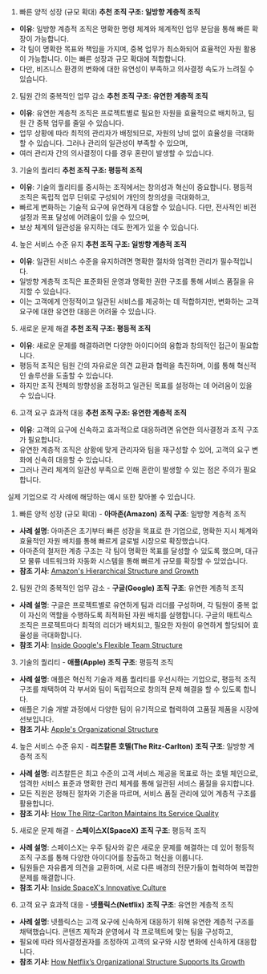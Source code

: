  1. 빠른 양적 성장 (규모 확대)
**추천 조직 구조: 일방향 계층적 조직**  
- **이유**: 일방향 계층적 조직은 명확한 명령 체계와 체계적인 업무 분담을 통해 빠른 확장이 가능합니다.
-  각 팀이 명확한 목표와 책임을 가지며, 중복 업무가 최소화되어 효율적인 자원 활용이 가능합니다. 이는 빠른 성장과 규모 확대에 적합합니다.
-   다만, 비즈니스 환경의 변화에 대한 유연성이 부족하고 의사결정 속도가 느려질 수 있습니다.

 2. 팀원 간의 중복적인 업무 감소
**추천 조직 구조: 유연한 계층적 조직**  
- **이유**: 유연한 계층적 조직은 프로젝트별로 필요한 자원을 효율적으로 배치하고, 팀원 간 중복 업무를 줄일 수 있습니다.
- 업무 상황에 따라 최적의 관리자가 배정되므로, 자원의 낭비 없이 효율성을 극대화할 수 있습니다. 그러나 관리의 일관성이 부족할 수 있으며,
-  여러 관리자 간의 의사결정이 다를 경우 혼란이 발생할 수 있습니다.

 3. 기술의 퀄리티
**추천 조직 구조: 평등적 조직**  
- **이유**: 기술의 퀄리티를 중시하는 조직에서는 창의성과 혁신이 중요합니다. 평등적 조직은 독립적 업무 단위로 구성되어 개인의 창의성을 극대화하고,
- 빠르게 변화하는 기술적 요구에 유연하게 대응할 수 있습니다. 다만, 전사적인 비전 설정과 목표 달성에 어려움이 있을 수 있으며,
- 보상 체계의 일관성을 유지하는 데도 한계가 있을 수 있습니다.

 4. 높은 서비스 수준 유지
**추천 조직 구조: 일방향 계층적 조직**  
- **이유**: 일관된 서비스 수준을 유지하려면 명확한 절차와 엄격한 관리가 필수적입니다.
- 일방향 계층적 조직은 표준화된 운영과 명확한 권한 구조를 통해 서비스 품질을 유지할 수 있습니다.
- 이는 고객에게 안정적이고 일관된 서비스를 제공하는 데 적합하지만, 변화하는 고객 요구에 대한 유연한 대응은 어려울 수 있습니다.


 5. 새로운 문제 해결
**추천 조직 구조: 평등적 조직**  
- **이유**: 새로운 문제를 해결하려면 다양한 아이디어의 융합과 창의적인 접근이 필요합니다.
- 평등적 조직은 팀원 간의 자유로운 의견 교환과 협력을 촉진하며, 이를 통해 혁신적인 솔루션을 도출할 수 있습니다.
- 하지만 조직 전체의 방향성을 조정하고 일관된 목표를 설정하는 데 어려움이 있을 수 있습니다.

 6. 고객 요구 효과적 대응
**추천 조직 구조: 유연한 계층적 조직**  
- **이유**: 고객의 요구에 신속하고 효과적으로 대응하려면 유연한 의사결정과 조직 구조가 필요합니다.
- 유연한 계층적 조직은 상황에 맞게 관리자와 팀을 재구성할 수 있어, 고객의 요구 변화에 신속히 대응할 수 있습니다.
- 그러나 관리 체계의 일관성 부족으로 인해 혼란이 발생할 수 있는 점은 주의가 필요합니다.


실제 기업으로 각 사례에 해당하는 예시 또한 찾아볼 수 있습니다. 


1. 빠른 양적 성장 (규모 확대) - **아마존(Amazon)**
**조직 구조**: 일방향 계층적 조직
- **사례 설명**: 아마존은 초기부터 빠른 성장을 목표로 한 기업으로, 명확한 지시 체계와 효율적인 자원 배치를 통해 빠르게 글로벌 시장으로 확장했습니다.
- 아마존의 철저한 계층 구조는 각 팀이 명확한 목표를 달성할 수 있도록 했으며, 대규모 물류 네트워크와 자동화 시스템을 통해 빠르게 규모를 확장할 수 있었습니다.
- **참조 기사**: [Amazon's Hierarchical Structure and Growth](https://www.businessinsider.com/amazon-corporate-culture-structure-2019-9)

 2. 팀원 간의 중복적인 업무 감소 - **구글(Google)**
**조직 구조**: 유연한 계층적 조직
- **사례 설명**: 구글은 프로젝트별로 유연하게 팀과 리더를 구성하며, 
각 팀원이 중복 없이 자신의 역할을 수행하도록 최적화된 자원 배치를 실행합니다. 구글의 매트릭스 조직은 프로젝트마다 최적의 리더가 배치되고,
필요한 자원이 유연하게 할당되어 효율성을 극대화합니다.
- **참조 기사**: [Inside Google's Flexible Team Structure](https://www.inc.com/magazine/201906/google-team-structure.html)

 3. 기술의 퀄리티 - **애플(Apple)**
**조직 구조**: 평등적 조직
- **사례 설명**: 애플은 혁신적 기술과 제품 퀄리티를 우선시하는 기업으로, 평등적 조직 구조를 채택하여 각 부서와 팀이 독립적으로 창의적 문제 해결을 할 수 있도록 합니다.
- 애플은 기술 개발 과정에서 다양한 팀이 유기적으로 협력하여 고품질 제품을 시장에 선보입니다.
- **참조 기사**: [Apple's Organizational Structure](https://www.forbes.com/sites/greatspeculations/2020/01/29/how-does-apples-organization-structure-help-create-value/)

 4. 높은 서비스 수준 유지 - **리츠칼튼 호텔(The Ritz-Carlton)**
**조직 구조**: 일방향 계층적 조직
- **사례 설명**: 리츠칼튼은 최고 수준의 고객 서비스 제공을 목표로 하는 호텔 체인으로, 엄격한 서비스 표준과 명확한 관리 체계를 통해 일관된 서비스 품질을 유지합니다.
-  모든 직원은 정해진 절차와 기준을 따르며, 서비스 품질 관리에 있어 계층적 구조를 활용합니다.
- **참조 기사**: [How The Ritz-Carlton Maintains Its Service Quality](https://www.hospitalitynet.org/news/4094432.html)

 5. 새로운 문제 해결 - **스페이스X(SpaceX)**
**조직 구조**: 평등적 조직
- **사례 설명**: 스페이스X는 우주 탐사와 같은 새로운 문제를 해결하는 데 있어 평등적 조직 구조를 통해 다양한 아이디어를 창출하고 혁신을 이룹니다.
-  팀원들은 자유롭게 의견을 교환하며, 서로 다른 배경의 전문가들이 협력하여 복잡한 문제를 해결합니다.
- **참조 기사**: [Inside SpaceX's Innovative Culture](https://www.forbes.com/sites/forbestechcouncil/2019/08/29/how-spacexs-culture-of-innovation-continues-to-defy-expectations/)

 6. 고객 요구 효과적 대응 - **넷플릭스(Netflix)**
**조직 구조**: 유연한 계층적 조직
- **사례 설명**: 넷플릭스는 고객 요구에 신속하게 대응하기 위해 유연한 계층적 구조를 채택했습니다. 콘텐츠 제작과 운영에서 각 프로젝트에 맞는 팀을 구성하고,
- 필요에 따라 의사결정권자를 조정하여 고객의 요구와 시장 변화에 신속하게 대응합니다.
- **참조 기사**: [How Netflix’s Organizational Structure Supports Its Growth](https://www.businessinsider.com/how-netflixs-structure-helps-its-growth-2020-9)
